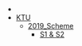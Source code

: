 - [](Wikisyllabus/SUMMARY.md)
- [KTU](./Wikisyllabus/KTU/SUMMARY.md)
  - [2019_Scheme](./Wikisyllabus/KTU/2019_Scheme/SUMMARY.md)
    - [S1 & S2](./Wikisyllabus/KTU/2019_Scheme/S1-S2/SUMMARY.md)
